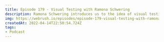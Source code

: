 ```yaml
---
title: Episode 179 - Visual Testing with Ramona Schwering
description: Ramona Schwering introduces us to the idea of visual testing.
img: https://webrush.io/episodes/episode-179-visual-testing-with-ramona-schwering
createdAt: 2022-04-14T22:50:54.724Z
tags:
- Podcast
---
```

